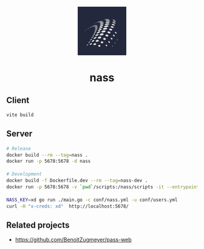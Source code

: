 <p align="center">
  <img width=128 height=128 src="./public/icon.png"/>
</p>
<h1 align="center">nass</h1>

## Client
```bash
vite build
```

## Server

```bash
# Release
docker build --rm --tag=nass .
docker run -p 5678:5678 -d nass

# Development
docker build -f Dockerfile.dev --rm --tag=nass-dev .
docker run -p 5678:5678 -v `pwd`/scripts:/nass/scripts -it --entrypoint /bin/ash nass-dev

NASS_KEY=xd go run ./main.go -c conf/nass.yml -u conf/users.yml
curl -H "x-creds: xd"  http://localhost:5678/
```

## Related projects
* https://github.com/BenoitZugmeyer/pass-web
